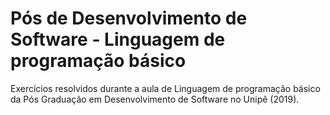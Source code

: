 # Pós de Desenvolvimento de Software - Linguagem de programação básico
Exercícios resolvidos durante a aula de Linguagem de programação básico da Pós Graduação em Desenvolvimento de Software no Unipê (2019).
